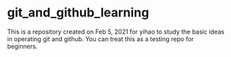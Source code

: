 # git_and_github_learning
This is a repository created on Feb 5, 2021 for yihao to study the basic ideas in operating git and github. You can treat this as a testing repo for beginners.
